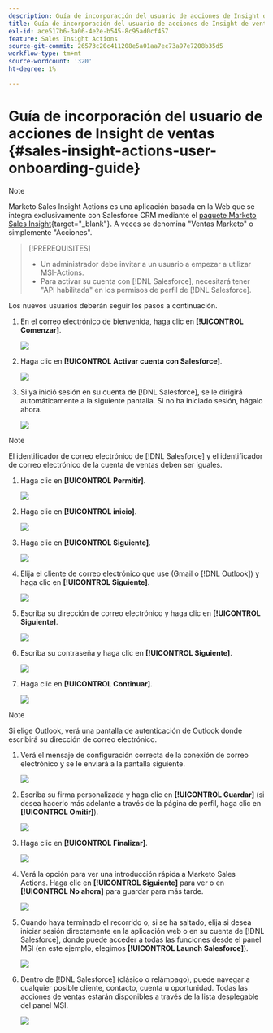 ```yaml
---
description: Guía de incorporación del usuario de acciones de Insight de ventas - Documentos de Marketo - Documentación del producto
title: Guía de incorporación del usuario de acciones de Insight de ventas
exl-id: ace517b6-3a06-4e2e-b545-8c95ad0cf457
feature: Sales Insight Actions
source-git-commit: 26573c20c411208e5a01aa7ec73a97e7208b35d5
workflow-type: tm+mt
source-wordcount: '320'
ht-degree: 1%

---
```


# Guía de incorporación del usuario de acciones de Insight de ventas {#sales-insight-actions-user-onboarding-guide}

>[!NOTE]
>
>Marketo Sales Insight Actions es una aplicación basada en la Web que se integra exclusivamente con Salesforce CRM mediante el [paquete Marketo Sales Insight](/help/marketo/product-docs/marketo-sales-insight/msi-for-salesforce/installation/install-marketo-sales-insight-package-in-salesforce-appexchange.md){target="_blank"}. A veces se denomina &quot;Ventas Marketo&quot; o simplemente &quot;Acciones&quot;.

>[!PREREQUISITES]
>
>* Un administrador debe invitar a un usuario a empezar a utilizar MSI-Actions.
>* Para activar su cuenta con [!DNL Salesforce], necesitará tener &quot;API habilitada&quot; en los permisos de perfil de [!DNL Salesforce].

Los nuevos usuarios deberán seguir los pasos a continuación.

1. En el correo electrónico de bienvenida, haga clic en **[!UICONTROL Comenzar]**.

   ![](assets/sales-insight-actions-user-onboarding-guide-1.png)

1. Haga clic en **[!UICONTROL Activar cuenta con Salesforce]**.

   ![](assets/sales-insight-actions-user-onboarding-guide-2.png)

1. Si ya inició sesión en su cuenta de [!DNL Salesforce], se le dirigirá automáticamente a la siguiente pantalla. Si no ha iniciado sesión, hágalo ahora.

   ![](assets/sales-insight-actions-user-onboarding-guide-3.png)

>[!NOTE]
>
>El identificador de correo electrónico de [!DNL Salesforce] y el identificador de correo electrónico de la cuenta de ventas deben ser iguales.

1. Haga clic en **[!UICONTROL Permitir]**.

   ![](assets/sales-insight-actions-user-onboarding-guide-4.png)

1. Haga clic en **[!UICONTROL inicio]**.

   ![](assets/sales-insight-actions-user-onboarding-guide-5.png)

1. Haga clic en **[!UICONTROL Siguiente]**.

   ![](assets/sales-insight-actions-user-onboarding-guide-6.png)

1. Elija el cliente de correo electrónico que use (Gmail o [!DNL Outlook]) y haga clic en **[!UICONTROL Siguiente]**.

   ![](assets/sales-insight-actions-user-onboarding-guide-7.png)

1. Escriba su dirección de correo electrónico y haga clic en **[!UICONTROL Siguiente]**.

   ![](assets/sales-insight-actions-user-onboarding-guide-8.png)

1. Escriba su contraseña y haga clic en **[!UICONTROL Siguiente]**.

   ![](assets/sales-insight-actions-user-onboarding-guide-9.png)

1. Haga clic en **[!UICONTROL Continuar]**.

   ![](assets/sales-insight-actions-user-onboarding-guide-10.png)

>[!NOTE]
>
>Si elige Outlook, verá una pantalla de autenticación de Outlook donde escribirá su dirección de correo electrónico.

1. Verá el mensaje de configuración correcta de la conexión de correo electrónico y se le enviará a la pantalla siguiente.

   ![](assets/sales-insight-actions-user-onboarding-guide-11.png)

1. Escriba su firma personalizada y haga clic en **[!UICONTROL Guardar]** (si desea hacerlo más adelante a través de la página de perfil, haga clic en **[!UICONTROL Omitir]**).

   ![](assets/sales-insight-actions-user-onboarding-guide-12.png)

1. Haga clic en **[!UICONTROL Finalizar]**.

   ![](assets/sales-insight-actions-user-onboarding-guide-13.png)

1. Verá la opción para ver una introducción rápida a Marketo Sales Actions. Haga clic en **[!UICONTROL Siguiente]** para ver o en **[!UICONTROL No ahora]** para guardar para más tarde.

   ![](assets/sales-insight-actions-user-onboarding-guide-14.png)

1. Cuando haya terminado el recorrido o, si se ha saltado, elija si desea iniciar sesión directamente en la aplicación web o en su cuenta de [!DNL Salesforce], donde puede acceder a todas las funciones desde el panel MSI (en este ejemplo, elegimos **[!UICONTROL Launch Salesforce]**).

   ![](assets/sales-insight-actions-user-onboarding-guide-15.png)

1. Dentro de [!DNL Salesforce] (clásico o relámpago), puede navegar a cualquier posible cliente, contacto, cuenta u oportunidad. Todas las acciones de ventas estarán disponibles a través de la lista desplegable del panel MSI.

   ![](assets/sales-insight-actions-user-onboarding-guide-16.png)
